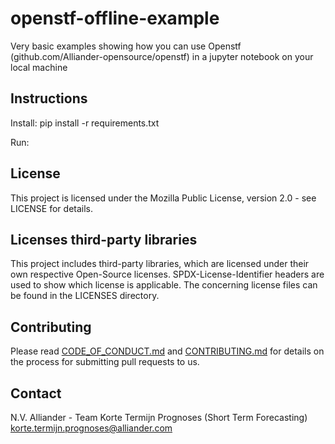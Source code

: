 # openstf-offline-example

Very basic examples showing how you can use Openstf (github.com/Alliander-opensource/openstf) in a jupyter notebook on your local machine

## Instructions
Install:
pip install -r requirements.txt

Run:

## License
This project is licensed under the Mozilla Public License, version 2.0 - see LICENSE for details.

## Licenses third-party libraries
This project includes third-party libraries, which are licensed under their own respective Open-Source licenses. SPDX-License-Identifier headers are used to show which license is applicable. The concerning license files can be found in the LICENSES directory.

## Contributing

Please read [CODE_OF_CONDUCT.md](CODE_OF_CONDUCT.md) and [CONTRIBUTING.md](CONTRIBUTING.md) for details on the process for submitting pull requests to us.

## Contact

N.V. Alliander - Team Korte Termijn Prognoses (Short Term Forecasting) <korte.termijn.prognoses@alliander.com>

